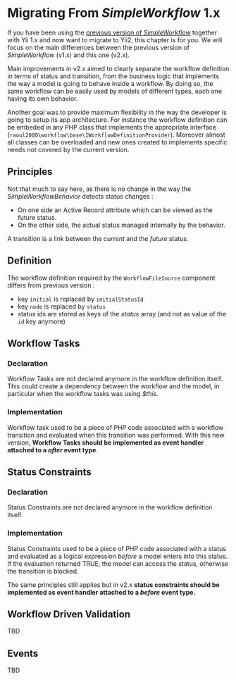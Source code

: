 # Migrating From *SimpleWorkflow* 1.x

If you have been using the [previous version of *SimpleWorkflow*](http://s172418307.onlinehome.fr/project/sandbox/www/index.php?r=simpleWorkflow/page&view=home) 
together with Yii 1.x and now want to migrate to Yii2, this chapter is for you. We will focus on the main differences between the
previous version of *SimpleWorkflow* (v1.x) and this one (v2.x).

Main improvements in v2.x aimed to clearly separate the workflow definition in terms of status and transition, from the business logic
that implements the way a model is going to behave inside a workflow. By doing so, the same workflow can be easily used by models of different
types, each one having its own behavior.  

Another goal was to provide maximum flexibility in the way the developer is going to setup its app architecture. For instance the workflow definition
can be embeded in any PHP class that implements the appropriate interface (`raoul2000\workflow\base\IWorkflowDefinitionProvider`). Moreover almost
all classes can be overloaded and new ones created to implements specific needs not covered by the current version. 


## Principles

Not that much to say here, as there is no change in the way the *SimpleWorkflowBehavior* detects status changes :

- On one side an Active Record attribute which can be viewed as the future status. 
- On the other side, the actual status managed internally by the behavior.

A transition is a link between the *current* and the *future* status.  

## Definition
The workflow definition required by the `WorkflowFileSource` component differs from previous version : 

- key `initial` is replaced by `initialStatusId`
- key `node` is replaced by `status`
- status ids are stored as keys of the *status* array (and not as value of the `id` key anymore)

## Workflow Tasks

### Declaration

Workflow Tasks are not declared anymore in the workflow definition itself. This could create a dependency between the workflow and the 
model, in particular when the workflow tasks was using *$this*. 

### Implementation

Workflow task used to be a piece of PHP code associated with a workflow transition and evaluated when this transition was performed.
With this new version, **Workflow Tasks should be implemented as event handler attached to a *after* event type**.

## Status Constraints
### Declaration
Status Constraints are not declared anymore in the workflow definition itself. 

### Implementation
Status Constraints used to be a piece of PHP code associated with a status and evaluated as a logical expression *before* a model enters 
into this status. If the evaluation returned TRUE, the model can access the status, otherwise the transition is blocked.

The same principles still applies but in v2.x **status constraints should be implemented as event handler attached to a *before* event type.**


## Workflow Driven Validation

TBD

## Events

TBD
 